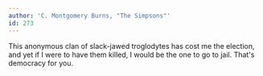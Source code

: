 ```yaml
---
author: 'C. Montgomery Burns, "The Simpsons"'
id: 273
---
```


This anonymous clan of slack-jawed troglodytes has cost me the election, and yet if I were to have them killed, I would be the one to go to jail. That's democracy for you.